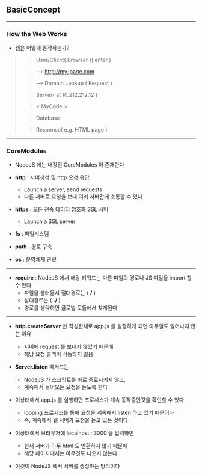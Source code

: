 ## BasicConcept

---

### How the Web Works 

- 웹은 어떻게 동작하는가?


>> User/Client( Browser )( enter )
>
>> --> http://my-page.com
>
>> --> Domain Lookup
>> ( Request )
> 
>> Server( at 10.212.212.12 )
>
>> < MyCode >
> 
>> Database
> 
>> Response( e.g. HTML page )

---

### CoreModules

- NodeJS 에는 내장된 CoreModules 이 존재한다


- **http** : 서버생성 및 http 요청 응답
  - Launch a server, send requests
  - 다른 서버로 요청을 보내 여러 서버간에 소통할 수 있다


- **https** : 모든 전송 데이터 암호화 SSL 서버
  - Launch a SSL server


- **fs** : 파일시스템


- **path** : 경로 구축


- **os** : 운영체제 관련

---

- **require** : NodeJS 에서 해당 키워드는 다른 파일의 경로나 JS 파일을 import 할 수 있다
  - 파일을 불러올시 절대경로는 ( **/** )
  - 상대경로는 ( **./** )
  - 경로를 생략하면 글로벌 모듈에서 찾게된다

---

- **http.createServer** 만 작성한채로 app.js 를 실행하게 되면 아무일도 일어나지 않는 이유
  - 서버에 request 를 보내지 않았기 때문에
  - 해당 요청 콜백이 작동하지 않음


- **Server.listen** 메서드는 
  - NodeJS 가 스크립트를 바로 종료시키지 않고,
  - 계속해서 들어오는 요청을 듣도록 한다


- 이상태에서 app.js 를 실행하면 프로세스가 계속 동작중인것을 확인할 수 있다
  - looping 프로세스를 통해 요청을 계속해서 listen 하고 있기 때문이다
  - 즉, 계속해서 웹 서버가 요청을 듣고 있는 것이다


- 이상태에서 브라우저에 localhost : 3000 을 입력하면 
  - 현재 서버가 아무 html 도 반환하지 않기 때문에
  - 해당 페이지에서는 아무것도 나오지 않는다


- 이것이 NodeJS 에서 서버를 생성하는 방식이다